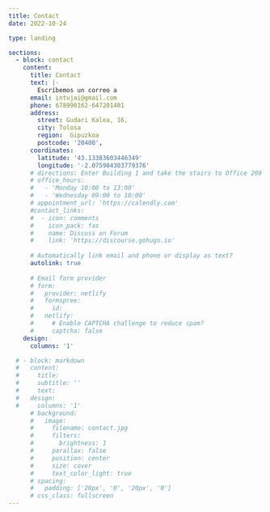 ```yaml
---
title: Contact
date: 2022-10-24

type: landing

sections:
  - block: contact
    content:
      title: Contact
      text: |-
        Escríbemos un correo a 
      email: intujai@gmail.com 
      phone: 678990162-647201401
      address:
        street: Gudari Kalea, 16,
        city: Tolosa
        region:  Gipuzkoa
        postcode: '20400', 
      coordinates:
        latitude: '43.13383603446349'
        longitude: '-2.075984303779376'
      # directions: Enter Building 1 and take the stairs to Office 200 on Floor 2
      # office_hours:
      #   - 'Monday 10:00 to 13:00'
      #   - 'Wednesday 09:00 to 10:00'
      # appointment_url: 'https://calendly.com'
      #contact_links:
      #  - icon: comments
      #    icon_pack: fas
      #    name: Discuss on Forum
      #    link: 'https://discourse.gohugo.io'
    
      # Automatically link email and phone or display as text?
      autolink: true
    
      # Email form provider
      # form:
      #   provider: netlify
      #   formspree:
      #     id:
      #   netlify:
      #     # Enable CAPTCHA challenge to reduce spam?
      #     captcha: false
    design:
      columns: '1'

  # - block: markdown
  #   content:
  #     title:
  #     subtitle: ''
  #     text:
  #   design:
  #     columns: '1'
      # background:
      #   image: 
      #     filename: contact.jpg
      #     filters:
      #       brightness: 1
      #     parallax: false
      #     position: center
      #     size: cover
      #     text_color_light: true
      # spacing:
      #   padding: ['20px', '0', '20px', '0']
      # css_class: fullscreen
---
```

